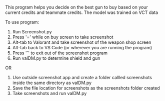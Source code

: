 This program helps you decide on the best gun to buy based on your current credits and teammate credits. The model was trained on VCT data

To use program:
1. Run Screenshot.py
2. Press '=' while on buy screen to take screenshot
3. Alt-tab to Valorant and take screenshot of the weapon shop screen
4. Alt-tab back to VS Code (or wherever you are running the program)
5. Press '`' to exit out of the screenshot program
6. Run valDM.py to determine shield and gun

OR

1. Use outside screenshot app and create a folder callled screenshots inside the same directory as valDM.py
2. Save the file location for screenshots as the screenshots folder created
3. Take screenshots and run valDM.py 
